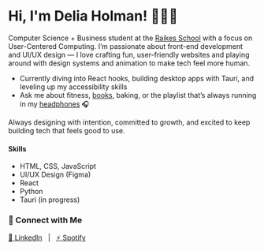 # Hi, I'm Delia Holman! 👩🏻‍💻

Computer Science + Business student at the [Raikes School](https://raikes.unl.edu/) with a focus on User-Centered Computing. I’m passionate about front-end development and UI/UX design — I love crafting fun, user-friendly websites and playing around with design systems and animation to make tech feel more human.

- Currently diving into React hooks, building desktop apps with Tauri, and leveling up my accessibility skills  
- Ask me about fitness, [books](https://goodreads.com/8lairrr), baking, or the playlist that’s always running in my [headphones](https://open.spotify.com/user/89mrx6pml76w3r9m5sz1wns5p) 🎧

Always designing with intention, committed to growth, and excited to keep building tech that feels good to use.

#### Skills  
- HTML, CSS, JavaScript  
- UI/UX Design (Figma)  
- React  
- Python  
- Tauri (in progress)

### 💌 Connect with Me

[🫧 LinkedIn](https://linkedin.com/in/delia-holman) &nbsp;&nbsp;|&nbsp;&nbsp; [⚡️ Spotify](https://open.spotify.com/user/89mrx6pml76w3r9m5sz1wns5p)
